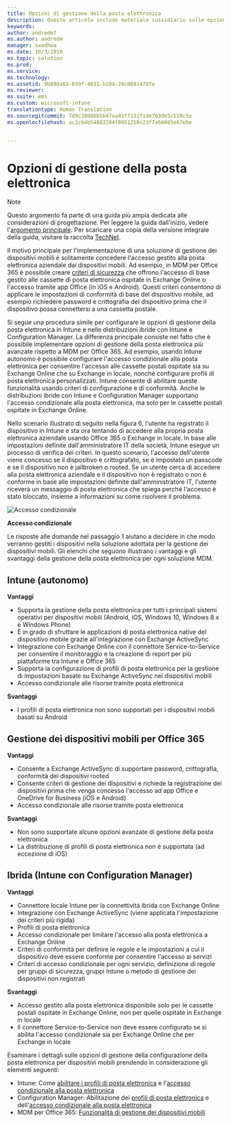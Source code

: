```yaml
---
title: Opzioni di gestione della posta elettronica
description: Questo articolo include materiale sussidiario sulle opzioni esistenti di gestione di posta elettronica per la pianificazione e la progettazione di una soluzione di gestione di dispositivi mobili tramite Enterprise Mobility + Security.
keywords: 
author: andredm7
ms.author: andredm
manager: swadhwa
ms.date: 10/3/2016
ms.topic: solution
ms.prod: 
ms.service: 
ms.technology: 
ms.assetid: 9b89da63-039f-4831-b204-28c0681478fe
ms.reviewer: 
ms.suite: ems
ms.custom: microsoft-intune
translationtype: Human Translation
ms.sourcegitcommit: 7d9c38008b5b47ea41ff331f1de763de5c119c5e
ms.openlocfilehash: ac2c64b54883204f0051250c23f7a6b085e67ebe


---
```


# <a name="email-management-options"></a>Opzioni di gestione della posta elettronica

>[!NOTE]
>Questo argomento fa parte di una guida più ampia dedicata alle considerazioni di progettazione. Per leggere la guida dall'inizio, vedere l'[argomento principale](mdm-design-considerations-guide.md). Per scaricare una copia della versione integrale della guida, visitare la raccolta [TechNet](https://gallery.technet.microsoft.com/Mobile-Device-Management-7d401582).

Il motivo principale per l'implementazione di una soluzione di gestione dei dispositivi mobili è solitamente concedere l'accesso gestito alla posta elettronica aziendale dai dispositivi mobili. Ad esempio, in MDM per Office 365 è possibile creare [criteri di sicurezza](https://technet.microsoft.com/library/ms.o365.cc.newdevicepolicy.aspx) che offrono l'accesso di base gestito alle cassette di posta elettronica ospitate in Exchange Online o l'accesso tramite app Office (in iOS e Android). Questi criteri consentono di applicare le impostazioni di conformità di base del dispositivo mobile, ad esempio richiedere password e crittografia del dispositivo prima che il dispositivo possa connettersi a una cassetta postale.

Si segue una procedura simile per configurare le opzioni di gestione della posta elettronica in Intune e nelle distribuzioni ibride con Intune e Configuration Manager. La differenza principale consiste nel fatto che è possibile implementare opzioni di gestione della posta elettronica più avanzate rispetto a MDM per Office 365. Ad esempio, usando Intune autonomo è possibile configurare l'accesso condizionale alla posta elettronica per consentire l'accesso alle cassette postali ospitate sia su Exchange Online che su Exchange in locale, nonché configurare profili di posta elettronica personalizzati. Intune consente di abilitare queste funzionalità usando criteri di configurazione e di conformità.  Anche le distribuzioni ibride con Intune e Configuration Manager supportano l'accesso condizionale alla posta elettronica, ma solo per le cassette postali ospitate in Exchange Online.

Nello scenario illustrato di seguito nella figura 6, l'utente ha registrato il dispositivo in Intune e sta ora tentando di accedere alla propria posta elettronica aziendale usando Office 365 o Exchange in locale. In base alle impostazioni definite dall'amministratore IT della società, Intune esegue un processo di verifica dei criteri. In questo scenario, l'accesso dell'utente viene concesso se il dispositivo è crittografato, se è impostato un passcode e se il dispositivo non è jailbroken o rooted. Se un utente cerca di accedere alla posta elettronica aziendale e il dispositivo non è registrato o non è conforme in base alle impostazioni definite dall'amministratore IT, l'utente riceverà un messaggio di posta elettronica che spiega perché l'accesso è stato bloccato, insieme a informazioni su come risolvere il problema. 

![Accesso condizionale](./media/MDM_Figure_06.png)

**Accesso condizionale**

Le risposte alle domande nel passaggio 1 aiutano a decidere in che modo verranno gestiti i dispositivi nella soluzione adottata per la gestione dei dispositivi mobili. Gli elenchi che seguono illustrano i vantaggi e gli svantaggi della gestione della posta elettronica per ogni soluzione MDM.

## <a name="intune-standalone"></a>Intune (autonomo)

**Vantaggi**

- Supporta la gestione della posta elettronica per tutti i principali sistemi operativi per dispositivi mobili (Android, iOS, Windows 10, Windows 8.x e Windows Phone)
- È in grado di sfruttare le applicazioni di posta elettronica native del dispositivo mobile grazie all'integrazione con Exchange ActiveSync
- Integrazione con Exchange Online con il connettore Service-to-Service per consentire il monitoraggio e la creazione di report per più piattaforme tra Intune e Office 365
- Supporta la configurazione di profili di posta elettronica per la gestione di impostazioni basate su Exchange ActiveSync nei dispositivi mobili
- Accesso condizionale alle risorse tramite posta elettronica

**Svantaggi**

- I profili di posta elettronica non sono supportati per i dispositivi mobili basati su Android

## <a name="mdm-for-office-365"></a>Gestione dei dispositivi mobili per Office 365

**Vantaggi**

- Consente a Exchange ActiveSync di supportare password, crittografia, conformità dei dispositivi rooted
- Consente criteri di gestione dei dispositivi e richiede la registrazione dei dispositivi prima che venga concesso l'accesso ad app Office e OneDrive for Business (iOS e Android)
- Accesso condizionale alle risorse tramite posta elettronica

**Svantaggi**

- Non sono supportate alcune opzioni avanzate di gestione della posta elettronica 
- La distribuzione di profili di posta elettronica non è supportata (ad eccezione di iOS)

## <a name="hybrid-intune-with-configmgr"></a>Ibrida (Intune con Configuration Manager)

**Vantaggi**

- Connettore locale Intune per la connettività ibrida con Exchange Online
- Integrazione con Exchange ActiveSync (viene applicata l'impostazione dei criteri più rigida)
- Profili di posta elettronica
- Accesso condizionale per limitare l'accesso alla posta elettronica a Exchange Online
- Criteri di conformità per definire le regole e le impostazioni a cui il dispositivo deve essere conforme per consentire l'accesso ai servizi
- Criteri di accesso condizionale per ogni servizio, definizione di regole per gruppi di sicurezza, gruppi Intune o metodo di gestione dei dispositivi non registrati

**Svantaggi**

- Accesso gestito alla posta elettronica disponibile solo per le cassette postali ospitate in Exchange Online, non per quelle ospitate in Exchange in locale
- Il connettore Service-to-Service non deve essere configurato se si abilita l'accesso condizionale sia per Exchange Online che per Exchange in locale

Esaminare i dettagli sulle opzioni di gestione della configurazione della posta elettronica per dispositivi mobili prendendo in considerazione gli elementi seguenti:

- Intune: Come [abilitare i profili di posta elettronica](/Intune/deploy-use/configure-access-to-corporate-email-using-email-profiles-with-microsoft-intune) e l'[accesso condizionale alla posta elettronica](/Intune/deploy-use/restrict-access-to-email-and-o365-services-with-microsoft-intune)
- Configuration Manager: Abilitazione dei [profili di posta elettronica](https://technet.microsoft.com/library/dn554227.aspx) e dell'[accesso condizionale alla posta elettronica](https://technet.microsoft.com/library/dn919655.aspx)
- MDM per Office 365: [Funzionalità di gestione dei dispositivi mobili](https://technet.microsoft.com/library/ms.o365.cc.devicepolicysupporteddevice.aspx)



<!--HONumber=Nov16_HO4-->


